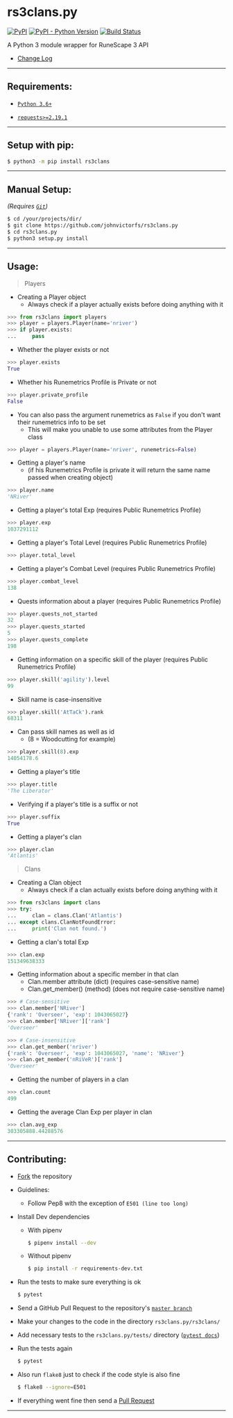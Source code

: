 # rs3clans.py
[![PyPI](https://img.shields.io/pypi/v/rs3clans.svg)](https://pypi.org/project/rs3clans/) [![PyPI - Python Version](https://img.shields.io/pypi/pyversions/rs3clans.svg)](https://pypi.org/project/rs3clans/) [![Build Status](https://travis-ci.org/johnvictorfs/rs3clans.py.svg?branch=master)](https://travis-ci.org/johnvictorfs/rs3clans.py)

A Python 3 module wrapper for RuneScape 3 API

- [Change Log](CHANGELOG.md)

***
## Requirements:

- [`Python 3.6+`](https://www.python.org/)

- [`requests>=2.19.1`](http://docs.python-requests.org/en/master/)

***

## Setup with pip:

```bash
$ python3 -m pip install rs3clans
```

***

## Manual Setup:
*(Requires [`Git`](https://git-scm.com/))*
```bash
$ cd /your/projects/dir/
$ git clone https://github.com/johnvictorfs/rs3clans.py
$ cd rs3clans.py
$ python3 setup.py install
```

***

## Usage:

> Players

- Creating a Player object
    - Always check if a player actually exists before doing anything with it
```python
>>> from rs3clans import players
>>> player = players.Player(name='nriver')
>>> if player.exists:
...     pass
```

- Whether the player exists or not
```python
>>> player.exists
True
```

- Whether his Runemetrics Profile is Private or not
```python
>>> player.private_profile
False
```

- You can also pass the argument runemetrics as `False` if you don't want their runemetrics info to be set
    - This will make you unable to use some attributes from the Player class
```python
>>> player = players.Player(name='nriver', runemetrics=False)
```

- Getting a player's name
    - (if his Runemetrics Profile is private it will return the same name passed when creating object)
```python
>>> player.name
'NRiver'
```

- Getting a player's total Exp (requires Public Runemetrics Profile)
```python
>>> player.exp
1037291112
```

- Getting a player's Total Level (requires Public Runemetrics Profile)
```python
>>> player.total_level
```

- Getting a player's Combat Level (requires Public Runemetrics Profile)
```python
>>> player.combat_level
138
```

- Quests information about a player (requires Public Runemetrics Profile)
```python
>>> player.quests_not_started
32
>>> player.quests_started
5
>>> player.quests_complete
198
```

- Getting information on a specific skill of the player (requires Public Runemetrics Profile)
```python
>>> player.skill('agility').level
99
```

- Skill name is case-insensitive
```python
>>> player.skill('AtTaCk').rank
68311
```

- Can pass skill names as well as id
    - (8 = Woodcutting for example)
```python
>>> player.skill(8).exp
14054178.6
```

- Getting a player's title
```python
>>> player.title
'The Liberator'
```

- Verifying if a player's title is a suffix or not
```python
>>> player.suffix
True
```

- Getting a player's clan
```python
>>> player.clan
'Atlantis'
```

> Clans

- Creating a Clan object
    - Always check if a clan actually exists before doing anything with it
```python
>>> from rs3clans import clans
>>> try:
...     clan = clans.Clan('Atlantis')
... except clans.ClanNotFoundError:
...     print('Clan not found.')
```

- Getting a clan's total Exp
```python
>>> clan.exp
151349638333
```

- Getting information about a specific member in that clan
    - Clan.member attribute (dict) (requires case-sensitive name)
    - Clan.get_member() (method) (does not require case-sensitive name)
```python
>>> # Case-sensitive
>>> clan.member['NRiver']
{'rank': 'Overseer', 'exp': 1043065027}
>>> clan.member['NRiver']['rank']
'Overseer'
```

```python
>>> # Case-insensitive
>>> clan.get_member('nriver')
{'rank': 'Overseer', 'exp': 1043065027, 'name': 'NRiver'}
>>> clan.get_member('nRiVeR')['rank']
'Overseer'
```

- Getting the number of players in a clan
```python
>>> clan.count
499
```

- Getting the average Clan Exp per player in clan
```python
>>> clan.avg_exp
303305888.44288576
```

***

## Contributing:

- [Fork](https://github.com/johnvictorfs/rs3clans.py/fork) the repository

- Guidelines:
    - Follow Pep8 with the exception of `E501 (line too long)`

- Install Dev dependencies
    - With pipenv
        ```bash
        $ pipenv install --dev
        ```
    - Without pipenv
        ```bash
        $ pip install -r requirements-dev.txt
        ```

- Run the tests to make sure everything is ok
    ```bash
    $ pytest
    ```

- Send a GitHub Pull Request to the repository's [`master branch`](https://github.com/johnvictorfs/rs3clans.py/tree/master)

- Make your changes to the code in the directory `rs3clans.py/rs3clans/`

- Add necessary tests to the `rs3clans.py/tests/` directory ([`pytest docs`](https://docs.pytest.org/en/latest/))

- Run the tests again
    ```bash
    $ pytest
    ```

- Also run `flake8` just to check if the code style is also fine
    ```bash
    $ flake8 --ignore=E501
    ```

- If everything went fine then send a [Pull Request](https://github.com/johnvictorfs/rs3clans.py/pulls)

***